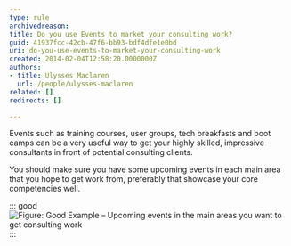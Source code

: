 ```yaml
---
type: rule
archivedreason: 
title: Do you use Events to market your consulting work?
guid: 41937fcc-42cb-47f6-bb93-bdf4dfe1e0bd
uri: do-you-use-events-to-market-your-consulting-work
created: 2014-02-04T12:58:20.0000000Z
authors:
- title: Ulysses Maclaren
  url: /people/ulysses-maclaren
related: []
redirects: []

---
```


Events such as training courses, user groups, tech breakfasts and boot camps can be a very useful way to get your highly skilled, impressive consultants in front of potential consulting clients. 
<!--endintro-->

You should make sure you have some upcoming events in each main area that you hope to get work from, preferably that showcase your core competencies well.


::: good  
![Figure: Good Example – Upcoming events in the main areas you want to get consulting work](upcoming-events.png)  
:::
